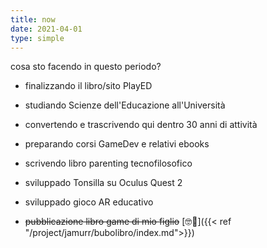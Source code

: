 ```yaml
---
title: now
date: 2021-04-01
type: simple
---
```

cosa sto facendo in questo periodo?

- finalizzando il libro/sito PlayED
- studiando Scienze dell'Educazione all'Università
- convertendo e trascrivendo qui dentro 30 anni di attività
- preparando corsi GameDev e relativi ebooks
- scrivendo libro parenting tecnofilosofico
- sviluppado Tonsilla su Oculus Quest 2
- sviluppado gioco AR educativo

- ~~pubblicazione libro game di mio figlio~~ [🤓🔗]({{< ref "/project/jamurr/bubolibro/index.md">}})
